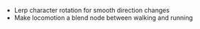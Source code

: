 * Lerp character rotation for smooth direction changes
* Make locomotion a blend node between walking and running
